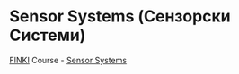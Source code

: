 # Sensor Systems (Сензорски Системи)

[FINKI](https://finki.ukim.mk/) Course - [Sensor Systems](https://finki.ukim.mk/mk/subject/%D1%81%D0%B5%D0%BD%D0%B7%D0%BE%D1%80%D1%81%D0%BA%D0%B8-%D1%81%D0%B8%D1%81%D1%82%D0%B5%D0%BC%D0%B8)
